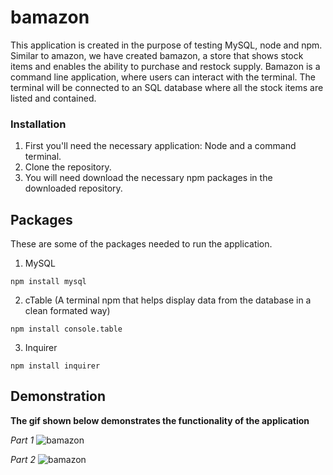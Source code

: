 # bamazon

This application is created in the purpose of testing MySQL, node and npm. Similar to amazon, we have created bamazon, a store that shows stock items and enables the ability to purchase and restock supply. Bamazon is a command line application, where users can interact with the terminal. The terminal will be connected to an SQL database where all the stock items are listed and contained. 

### Installation

1. First you'll need the necessary application: Node and a command terminal. 
2. Clone the repository.
3. You will need download the necessary npm packages in the downloaded repository. 


## Packages
These are some of the packages needed to run the application.

1. MySQL

```npm install mysql```

2. cTable (A terminal npm that helps display data from the database in a clean formated way)

```npm install console.table```

3. Inquirer

```npm install inquirer```


## Demonstration 

**The gif shown below demonstrates the functionality of the application**

*Part 1*
![bamazon](bamazon1.gif)


*Part 2*
![bamazon](bamazon2.gif)